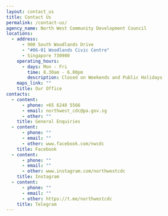 ```yaml
---
layout: contact_us
title: Contact Us
permalink: /contact-us/
agency_name: North West Community Development Council
locations:
  - address:
      - 900 South Woodlands Drive
      - "#06-01 Woodlands Civic Centre"
      - Singapore 730900
    operating_hours:
      - days: Mon - Fri
        time: 8.30am - 6.00pm
        description: Closed on Weekends and Public Holidays
    maps_link: ""
    title: Our Office
contacts:
  - content:
      - phone: +65 6248 5566
      - email: northwest_cdc@pa.gov.sg
      - other: ""
    title: General Enquiries
  - content:
      - phone: ""
      - email: ""
      - other: www.facebook.com/nwcdc
    title: Facebook
  - content:
      - phone: ""
      - email: ""
      - other: www.instagram.com/northwestcdc
    title: Instagram
  - content:
      - phone: ""
      - email: ""
      - other: https://t.me/northwestcdc
    title: Telegram
---
```

